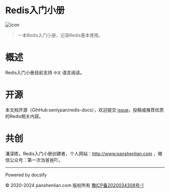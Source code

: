 # Redis入门小册

![icon](http://redis.panshenlian.com/_media/icon200.png)

> 一本Redis入门小册，记录Redis基本使用。

# 概述

Redis入门小册目前支持 `中文` 语言阅读。

# 开源

本文档开源（GihHub:senlypan/redis-docs），欢迎提交 [issue](https://github.com/senlypan/redis-docs/issues)，投稿或推荐优质的Redis相关内容。

# 共创

潘深练，Redis入门小册创建者，个人网站：http://www.panshenlian.com ，微信公众号：第一次当爸爸吖。

***
Powered by docsify

© 2020-2024 panshenlian.com 版权所有  [豫ICP备2020034308号-1](https://beian.miit.gov.cn/)